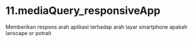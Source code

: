 # 11.mediaQuery_responsiveApp
Memberikan respons arah aplikasi terhadap arah layar smartphone apakah lanscape or potrait
